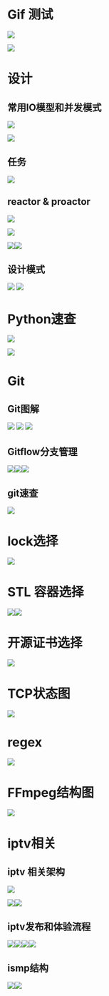 # Gif 测试

![](../assets/hh/0.gif)

![](../assets/hh/2.gif)

# 设计
## **常用IO模型和并发模式**

![](../assets/常用IO模型和并发模式.png)

![](../assets/epoll.jpg)

## **任务**

![](../assets/任务模型.png)

## **reactor & proactor**

![](../assets/reactor序列图.png)

![](../assets/proactor流程图.png)

![](../assets/proactor.png)![](../assets/reacotr架构图.png)

## **设计模式**

![](../assets/design-pattern-1.png) ![](../assets/design-pattern-2.png)

# **Python速查**

![](../assets/613fbb25592a2abaabde0be8e6eb61a7--cheatsheet-programming-computer-programming-code.jpg)

![](../assets/python速查.png)

# **Git**
## **Git图解**

![](../assets/git流程图.png) ![](../assets/git操作.png) ![](../assets/git撤销流程.png)

## **Gitflow分支管理**

![](../assets/gitflow分支.png)![](../assets/gitflow分支管理.png)![](../assets/gitflow分支策略.png)

## **git速查**

![](../assets/git速查.png)

# **lock选择**

![](../assets/which.lock.png)

# **STL 容器选择**

![](../assets/stl-container.png)![](../assets/stl速查.png)

# **开源证书选择**

![](../assets/opensource-license.png)

# **TCP状态图**

![](../assets/tcp-state.png)

# **regex**

![](../assets/regex.png)

# **FFmpeg结构图**

![](../assets/ffmpeg.png)

# iptv相关
## iptv 相关架构

![](../assets/iptv-mdn.jpg)

![](../assets/cms.jpg)![](../assets/mdn.jpg)

## iptv发布和体验流程

![](../assets/mdn-vodpush.jpg)![](../assets/mdn-vod.jpg)![](../assets/mdn-btvpush.jpg)![](../assets/mdn-btv.jpg)

## ismp结构

![](../assets/ismp.jpg)![](../assets/ismp_2.jpg)


